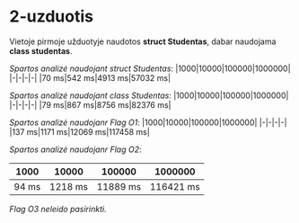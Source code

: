 # 2-uzduotis
Vietoje pirmoje užduotyje naudotos **struct Studentas**, dabar naudojama **class studentas**.

*Spartos analizė naudojant struct Studentas*:
|1000|10000|100000|1000000|
|-|-|-|-|
|70 ms|542 ms|4913 ms|57032 ms|

*Spartos analizė naudojant class Studentas*:
|1000|10000|100000|1000000|
|-|-|-|-|
|79 ms|867 ms|8756 ms|82376 ms|

*Spartos analizė naudojanr Flag O1*:
|1000|10000|100000|1000000|
|-|-|-|-|
|137 ms|1171 ms|12069 ms|117458 ms|

*Spartos analizė naudojanr Flag O2*:

|1000|10000|100000|1000000|
|-|-|-|-|
|94 ms|1218 ms|11889 ms|116421 ms|


*Flag O3 neleido pasirinkti.*
